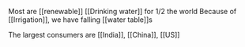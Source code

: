 Most are [[renewable]]
[[Drinking water]] for 1/2 the world
Because of [[Irrigation]], we have falling [[water table]]s

The largest consumers are [[India]], [[China]], [[US]]